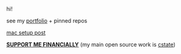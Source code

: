 hi!

see my [portfolio](https://mnts.studio) + pinned repos

[mac setup post](https://github.com/mistermantas/mistermantas/blob/master/mac-setup.md)

[**SUPPORT ME FINANCIALLY**](https://github.com/sponsors/mistermantas/) (my main open source work is [cstate](https://github.com/cstate))
 
